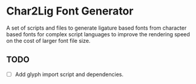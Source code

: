 # Char2Lig Font Generator

A set of scripts and files to generate ligature based fonts from character based fonts for complex script languages to improve the rendering speed on the cost of larger font file size.

## TODO

- [ ] Add glyph import script and dependencies.
